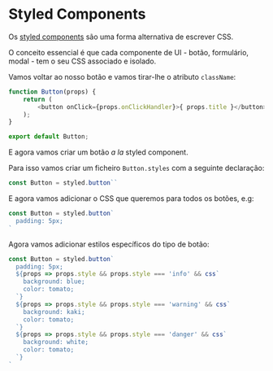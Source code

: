 # Styled Components

Os [styled components](https://styled-components.com/) são uma forma alternativa de escrever CSS.

O conceito essencial é que cada componente de UI - botão, formulário, modal - tem o seu CSS associado e isolado.

Vamos voltar ao nosso botão e vamos tirar-lhe o atributo `className`:

```javascript
function Button(props) {
    return (
        <button onClick={props.onClickHandler}>{ props.title }</button>
    );
}

export default Button;
```

E agora vamos criar um botão _a la_ styled component.

Para isso vamos criar um ficheiro `Button.styles` com a seguinte declaração:

```javascript
const Button = styled.button``
```

E agora vamos adicionar o CSS que queremos para todos os botões, e.g:

```javascript
const Button = styled.button`
  padding: 5px;
`
```

Agora vamos adicionar estilos específicos do tipo de botão:

```javascript
const Button = styled.button`
  padding: 5px;
  ${props => props.style && props.style === 'info' && css`
    background: blue;
    color: tomato;
  `}
  ${props => props.style && props.style === 'warning' && css`
    background: kaki;
    color: tomato;
  `}
  ${props => props.style && props.style === 'danger' && css`
    background: white;
    color: tomato;
  `}
`
```
